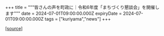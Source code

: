+++
title = """皆さんの声を町政に｜令和6年度「まちづくり懇談会」を開催します"""
date = 2024-07-01T09:00:00.000Z
expiryDate = 2024-07-01T09:00:00.000Z
tags = ["kuriyama","news"]
+++


[[source]](https://www.town.kuriyama.hokkaido.jp/site/matikon/27872.html)
